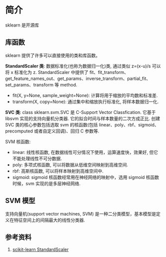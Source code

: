 # 简介
sklearn 是开源库

## 库函数
sklearn 提供了许多可以直接使用的类和库函数。

**StandardScaler 类**: 数据标准化(也称为数据归一化)类, 通过类似 z=(x-u)/s 可以将 x 标准化为 z. StandardScaler 中提供了 fit、fit_transform、get_feature_names_out、get_params、inverse_transform、partial_fit、set_params、transform 等 method.
- fit(X, y=None, sample_weight=None): 计算将用于缩放的平均数和标准差.
- transform(X, copy=None): 通过集中和缩放执行标准化, 将样本数据归一化.


**SVC 类**: class sklearn.svm.SVC 是 C-Support Vector Classfication. 它基于 libsvm 实现的支持向量机分类器. 它的拟合时间与样本数量的二次方成正比. 创建 SVC 类的核心参数包括选取 svm 的核函数(包括 linear、poly、rbf、sigmoid、precomputed 或者自定义回调)、回归 C 参数等.

SVM 核函数:
- linear: 线性核函数, 在数据线性可分情况下使用，运算速度快，效果好, 但它不能处理线性不可分数据.
- poly: 多项式核函数, 可以将数据从低维空间映射到高维空间.
- rbf: 高斯核函数, 可以将样本映射到高维空间中.
- sigmoid: sigmoid 核函数经常用在神经网络的映射中，选用 sigmoid 核函数时候，svm 实现的是多层神经网络.

## SVM 模型
支持向量机(support vector machines, SVM) 是一种二分类模型，基本模型是定义在特征空间上的间隔最大的线性分类器.

## 参考资料
1. [scikit-learn StandardScaler](https://scikit-learn.org/stable/modules/generated/sklearn.preprocessing.StandardScaler.html)
